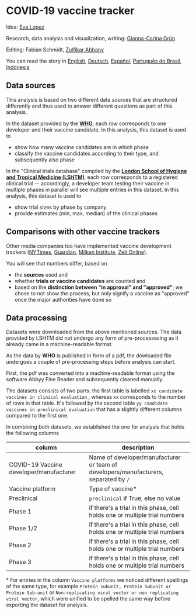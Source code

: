 # COVID-19 vaccine tracker

Idea: [Eva Lopez](https://twitter.com/evopez)

Research, data analysis and visualization, writing: [Gianna-Carina Grün](https://twitter.com/giannagruen)

Editing: Fabian Schmidt, [Zulfikar Abbany](https://twitter.com/zulfikarabbany)

You can read the story in [English](https://p.dw.com/p/3lUln), [Deutsch](https://p.dw.com/p/3lQ2q), [Español](https://p.dw.com/p/3lVQA), [Português do Brasil](https://p.dw.com/p/3lWb1), [Indonesia](https://p.dw.com/p/3lY9G)


## Data sources

This analysis is based on two different data sources that are structured differently and thus used to answer different questions as part of this analysis.

In the dataset provided by the [**WHO**](https://www.who.int/publications/m/item/draft-landscape-of-covid-19-candidate-vaccines), each row corresponds to one developer and their vaccine candidate. In this analysis, this dataset is used to 
* show how many vaccine candidates are in which phase
* classify the vaccine candidates according to their type, and subsequently also phase

In the "Clinical trials database" compiled by the [**London School of Hygiene and Tropical Medicine (LSHTM)**](https://vac-lshtm.shinyapps.io/ncov_vaccine_landscape/), each row corresponds to a registered clinical trial -- accordingly, a developer team testing their vaccine in multiple phases in parallel will see multiple entries in this dataset. In this analysis, this dataset is used to
* show trial sizes by phase by company
* provide estimates (min, max, median) of the clinical phases


## Comparisons with other vaccine trackers

Other media companies too have implemented vaccine development trackers ([NYTimes](https://www.nytimes.com/interactive/2020/science/coronavirus-vaccine-tracker.html), [Guardian](https://www.theguardian.com/world/ng-interactive/2020/nov/10/covid-vaccine-tracker-when-will-a-coronavirus-vaccine-be-ready), [Milken Institute](https://www.covid-19vaccinetracker.org/), [Zeit Online](https://www.zeit.de/wissen/gesundheit/2020-08/impfstoffentwicklung-corona-impfstoff-klinische-phasen-forschung)). 

You will see that numbers differ, based on 
* the **sources** used and 
* whether **trials or vaccine candidates** are counted and
* based on the **distinction between "in approval" and "approved"**; we chose to not show the process, but only signify a vaccine as "approved" once the major authorities have done so

<!-- 
## Definitions

### Approval

### Time ranges

Primary completion date
The date on which the last participant in a clinical study was examined or received an intervention to collect final data for the primary outcome measure. Whether the clinical study ended according to the protocol or was terminated does not affect this date. For clinical studies with more than one primary outcome measure with different completion dates, this term refers to the date on which data collection is completed for all the primary outcome measures. The "estimated" primary completion date is the date that the researchers think will be the primary completion date for the study.


### Clinical phases

  -->


## Data processing

Datasets were downloaded from the above mentioned sources. The data provided by LSHTM did not undergo any form of pre-processesing as it already came in a machine-readable format.

As the data by **WHO** is published in form of a pdf, the dowloaded file undergoes a couple of pre-processing steps before analysis can start.

First, the pdf was converted into a machine-readable format using the software Abbyy Fine Reader and subsequently cleaned manually.

The datasets consists of two parts: the first table is labelled `xx candidate vaccines in clinical evaluation` , whereas  `xx` corresponds to the number of rows in that table. It's followed by the second table `yy candidate vaccines in preclinical evaluation` that has a slightly different columns compared to the first one.

In combining both datasets, we established the one for analysis that holds the following columns

| column  |  description |
|----------------|------------------------|
| COVID-19 Vaccine developer/manufacturer  | Name of developer/manufacturer or team of developers/manufacturers, separated by  `/` |
| Vaccine platform | Type of vaccine\* |
| Preclinical| `preclinical` if True, else no value  |
| Phase 1  | if there's a trial in this phase, cell holds one or multiple trial numbers |
| Phase 1/2 | if there's a trial in this phase, cell holds one or multiple trial numbers |
| Phase 2 | if there's a trial in this phase, cell holds one or multiple trial numbers |
| Phase 3  | if there's a trial in this phase, cell holds one or multiple trial numbers |

\* For entries in the column `Vaccine platforms` we noticed different spellings of the same type, for example `Protein subunit, Protein Subunit or Protein Sub-unit` or `Non-replicating viral vector or non replicating viral vector`, which were unified to be spelled the same way before exporting the dataset for analysis.

